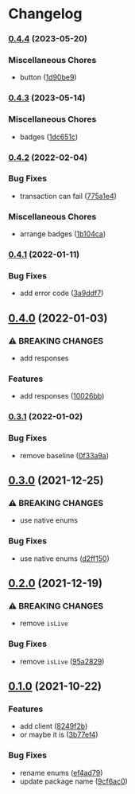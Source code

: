 # Changelog

### [0.4.4](https://www.github.com/brokeyourbike/access-bank-api-client-php/compare/v0.4.3...v0.4.4) (2023-05-20)


### Miscellaneous Chores

* button ([1d90be9](https://www.github.com/brokeyourbike/access-bank-api-client-php/commit/1d90be9ca4639ae4e1691fb40f0c453325d08ff0))

### [0.4.3](https://www.github.com/brokeyourbike/access-bank-api-client-php/compare/v0.4.2...v0.4.3) (2023-05-14)


### Miscellaneous Chores

* badges ([1dc651c](https://www.github.com/brokeyourbike/access-bank-api-client-php/commit/1dc651c24a32b992311b9969064af5fc064fcc73))

### [0.4.2](https://www.github.com/brokeyourbike/access-bank-api-client-php/compare/v0.4.1...v0.4.2) (2022-02-04)


### Bug Fixes

* transaction can fail ([775a1e4](https://www.github.com/brokeyourbike/access-bank-api-client-php/commit/775a1e43523817f9f48a46fefb92386df637a173))


### Miscellaneous Chores

* arrange badges ([1b104ca](https://www.github.com/brokeyourbike/access-bank-api-client-php/commit/1b104caa86834346f342989d03fb8926ba3bb10f))

### [0.4.1](https://www.github.com/brokeyourbike/access-bank-api-client-php/compare/v0.4.0...v0.4.1) (2022-01-11)


### Bug Fixes

* add error code ([3a9ddf7](https://www.github.com/brokeyourbike/access-bank-api-client-php/commit/3a9ddf777ba5dafd5e9e67775b26d1f1d1b45c7a))

## [0.4.0](https://www.github.com/brokeyourbike/access-bank-api-client-php/compare/v0.3.1...v0.4.0) (2022-01-03)


### ⚠ BREAKING CHANGES

* add responses

### Features

* add responses ([10026bb](https://www.github.com/brokeyourbike/access-bank-api-client-php/commit/10026bb09328d408cd19734abdce1c6537355369))

### [0.3.1](https://www.github.com/brokeyourbike/access-bank-api-client-php/compare/v0.3.0...v0.3.1) (2022-01-02)


### Bug Fixes

* remove baseline ([0f33a9a](https://www.github.com/brokeyourbike/access-bank-api-client-php/commit/0f33a9a1ffd29e4ef35ebbd2c68a96f22586f6d5))

## [0.3.0](https://www.github.com/brokeyourbike/access-bank-api-client-php/compare/v0.2.0...v0.3.0) (2021-12-25)


### ⚠ BREAKING CHANGES

* use native enums

### Bug Fixes

* use native enums ([d2ff150](https://www.github.com/brokeyourbike/access-bank-api-client-php/commit/d2ff1501231cf784928dd654e46e8210f06165b1))

## [0.2.0](https://www.github.com/brokeyourbike/access-bank-api-client-php/compare/v0.1.0...v0.2.0) (2021-12-19)


### ⚠ BREAKING CHANGES

* remove `isLive`

### Bug Fixes

* remove `isLive` ([95a2829](https://www.github.com/brokeyourbike/access-bank-api-client-php/commit/95a2829a4a5d79ab3dfaf376af0cd249e547b861))

## [0.1.0](https://www.github.com/brokeyourbike/access-bank-api-client-php/compare/v0.0.2...v0.1.0) (2021-10-22)


### Features

* add client ([8249f2b](https://www.github.com/brokeyourbike/access-bank-api-client-php/commit/8249f2b9b8bd1dffbce3bb29293b265cbb9ea998))
* or maybe it is ([3b77ef4](https://www.github.com/brokeyourbike/access-bank-api-client-php/commit/3b77ef491331503377a660fdb024b62278909008))


### Bug Fixes

* rename enums ([ef4ad79](https://www.github.com/brokeyourbike/access-bank-api-client-php/commit/ef4ad798576ddb3b9265d893919725ff5bc177c6))
* update package name ([9cf6ac0](https://www.github.com/brokeyourbike/access-bank-api-client-php/commit/9cf6ac0f8cc484e120ba2d8fb99ecd5591df20e2))
